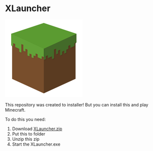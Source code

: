# XLauncher
<img src="https://github.com/avirt1274/XLauncher/blob/main/Dakirby309-Simply-Styled-Minecraft.256.png"></img>

This repository was created to installer! But you can install this and play Minecraft.

To do this you need:
1. Download [XLauncher.zip]([https://github.com/avirt1274/XLauncher/blob/main/XLauncher.zip](https://raw.githubusercontent.com/avirt1274/XLauncher/main/XLauncher.zip))
2. Put this to folder
3. Unzip this zip
4. Start the XLauncher.exe
